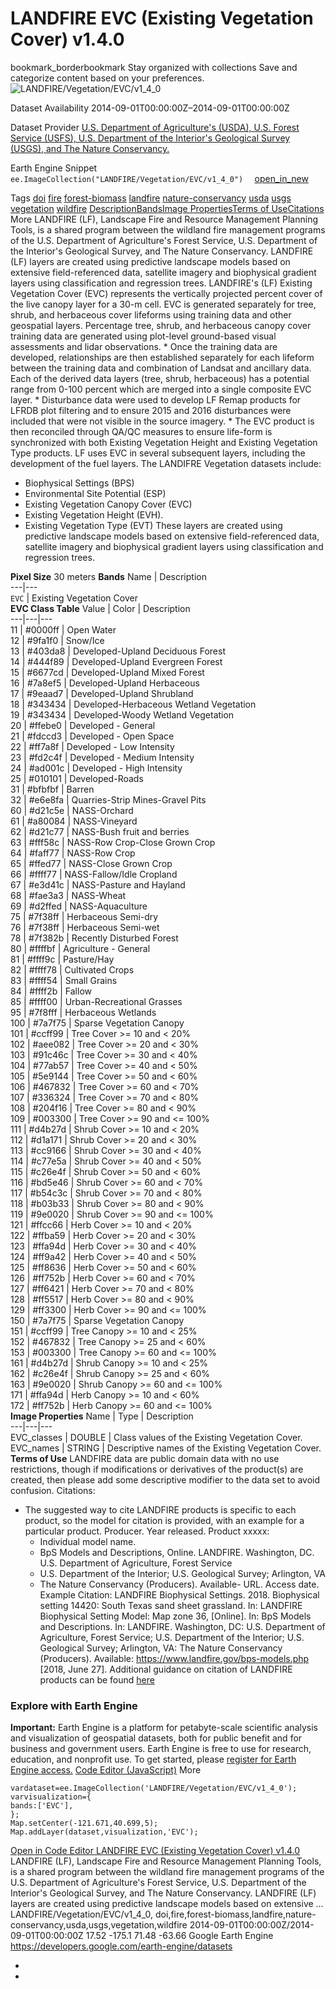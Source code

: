  
#  LANDFIRE EVC (Existing Vegetation Cover) v1.4.0 
bookmark_borderbookmark Stay organized with collections  Save and categorize content based on your preferences.
![LANDFIRE/Vegetation/EVC/v1_4_0](https://developers.google.com/earth-engine/datasets/images/LANDFIRE/LANDFIRE_Vegetation_EVC_v1_4_0_sample.png) 

Dataset Availability
    2014-09-01T00:00:00Z–2014-09-01T00:00:00Z 

Dataset Provider
     [ U.S. Department of Agriculture's (USDA), U.S. Forest Service (USFS), U.S. Department of the Interior's Geological Survey (USGS), and The Nature Conservancy. ](https://landfire.gov/) 

Earth Engine Snippet
     `    ee.ImageCollection("LANDFIRE/Vegetation/EVC/v1_4_0")   ` [ open_in_new ](https://code.earthengine.google.com/?scriptPath=Examples:Datasets/LANDFIRE/LANDFIRE_Vegetation_EVC_v1_4_0) 

Tags
     [doi](https://developers.google.com/earth-engine/datasets/tags/doi) [fire](https://developers.google.com/earth-engine/datasets/tags/fire) [forest-biomass](https://developers.google.com/earth-engine/datasets/tags/forest-biomass) [landfire](https://developers.google.com/earth-engine/datasets/tags/landfire) [nature-conservancy](https://developers.google.com/earth-engine/datasets/tags/nature-conservancy) [usda](https://developers.google.com/earth-engine/datasets/tags/usda) [usgs](https://developers.google.com/earth-engine/datasets/tags/usgs) [vegetation](https://developers.google.com/earth-engine/datasets/tags/vegetation) [wildfire](https://developers.google.com/earth-engine/datasets/tags/wildfire)
[Description](https://developers.google.com/earth-engine/datasets/catalog/LANDFIRE_Vegetation_EVC_v1_4_0#description)[Bands](https://developers.google.com/earth-engine/datasets/catalog/LANDFIRE_Vegetation_EVC_v1_4_0#bands)[Image Properties](https://developers.google.com/earth-engine/datasets/catalog/LANDFIRE_Vegetation_EVC_v1_4_0#image-properties)[Terms of Use](https://developers.google.com/earth-engine/datasets/catalog/LANDFIRE_Vegetation_EVC_v1_4_0#terms-of-use)[Citations](https://developers.google.com/earth-engine/datasets/catalog/LANDFIRE_Vegetation_EVC_v1_4_0#citations) More
LANDFIRE (LF), Landscape Fire and Resource Management Planning Tools, is a shared program between the wildland fire management programs of the U.S. Department of Agriculture's Forest Service, U.S. Department of the Interior's Geological Survey, and The Nature Conservancy.
LANDFIRE (LF) layers are created using predictive landscape models based on extensive field-referenced data, satellite imagery and biophysical gradient layers using classification and regression trees.
LANDFIRE's (LF) Existing Vegetation Cover (EVC) represents the vertically projected percent cover of the live canopy layer for a 30-m cell. EVC is generated separately for tree, shrub, and herbaceous cover lifeforms using training data and other geospatial layers. Percentage tree, shrub, and herbaceous canopy cover training data are generated using plot-level ground-based visual assessments and lidar observations. * Once the training data are developed, relationships are then established separately for each lifeform between the training data and combination of Landsat and ancillary data. Each of the derived data layers (tree, shrub, herbaceous) has a potential range from 0-100 percent which are merged into a single composite EVC layer. * Disturbance data were used to develop LF Remap products for LFRDB plot filtering and to ensure 2015 and 2016 disturbances were included that were not visible in the source imagery. * The EVC product is then reconciled through QA/QC measures to ensure life-form is synchronized with both Existing Vegetation Height and Existing Vegetation Type products. LF uses EVC in several subsequent layers, including the development of the fuel layers.
The LANDIFRE Vegetation datasets include:
  * Biophysical Settings (BPS)
  * Environmental Site Potential (ESP)
  * Existing Vegetation Canopy Cover (EVC)
  * Existing Vegetation Height (EVH).
  * Existing Vegetation Type (EVT) These layers are created using predictive landscape models based on extensive field-referenced data, satellite imagery and biophysical gradient layers using classification and regression trees.


**Pixel Size** 30 meters 
**Bands**
Name | Description  
---|---  
`EVC` | Existing Vegetation Cover  
**EVC Class Table**
Value | Color | Description  
---|---|---  
11 | #0000ff | Open Water  
12 | #9fa1f0 | Snow/Ice  
13 | #403da8 | Developed-Upland Deciduous Forest  
14 | #444f89 | Developed-Upland Evergreen Forest  
15 | #6677cd | Developed-Upland Mixed Forest  
16 | #7a8ef5 | Developed-Upland Herbaceous  
17 | #9eaad7 | Developed-Upland Shrubland  
18 | #343434 | Developed-Herbaceous Wetland Vegetation  
19 | #343434 | Developed-Woody Wetland Vegetation  
20 | #ffebe0 | Developed - General  
21 | #fdccd3 | Developed - Open Space  
22 | #ff7a8f | Developed - Low Intensity  
23 | #fd2c4f | Developed - Medium Intensity  
24 | #ad001c | Developed - High Intensity  
25 | #010101 | Developed-Roads  
31 | #bfbfbf | Barren  
32 | #e6e8fa | Quarries-Strip Mines-Gravel Pits  
60 | #d21c5e | NASS-Orchard  
61 | #a80084 | NASS-Vineyard  
62 | #d21c77 | NASS-Bush fruit and berries  
63 | #fff58c | NASS-Row Crop-Close Grown Crop  
64 | #faff77 | NASS-Row Crop  
65 | #ffed77 | NASS-Close Grown Crop  
66 | #ffff77 | NASS-Fallow/Idle Cropland  
67 | #e3d41c | NASS-Pasture and Hayland  
68 | #fae3a3 | NASS-Wheat  
69 | #d2ffed | NASS-Aquaculture  
75 | #7f38ff | Herbaceous Semi-dry  
76 | #7f38ff | Herbaceous Semi-wet  
78 | #7f382b | Recently Disturbed Forest  
80 | #ffffbf | Agriculture - General  
81 | #ffff9c | Pasture/Hay  
82 | #ffff78 | Cultivated Crops  
83 | #ffff54 | Small Grains  
84 | #ffff2b | Fallow  
85 | #ffff00 | Urban-Recreational Grasses  
95 | #7f8fff | Herbaceous Wetlands  
100 | #7a7f75 | Sparse Vegetation Canopy  
101 | #ccff99 | Tree Cover >= 10 and < 20%  
102 | #aee082 | Tree Cover >= 20 and < 30%  
103 | #91c46c | Tree Cover >= 30 and < 40%  
104 | #77ab57 | Tree Cover >= 40 and < 50%  
105 | #5e9144 | Tree Cover >= 50 and < 60%  
106 | #467832 | Tree Cover >= 60 and < 70%  
107 | #336324 | Tree Cover >= 70 and < 80%  
108 | #204f16 | Tree Cover >= 80 and < 90%  
109 | #003300 | Tree Cover >= 90 and <= 100%  
111 | #d4b27d | Shrub Cover >= 10 and < 20%  
112 | #d1a171 | Shrub Cover >= 20 and < 30%  
113 | #cc9166 | Shrub Cover >= 30 and < 40%  
114 | #c77e5a | Shrub Cover >= 40 and < 50%  
115 | #c26e4f | Shrub Cover >= 50 and < 60%  
116 | #bd5e46 | Shrub Cover >= 60 and < 70%  
117 | #b54c3c | Shrub Cover >= 70 and < 80%  
118 | #b03b33 | Shrub Cover >= 80 and < 90%  
119 | #9e0020 | Shrub Cover >= 90 and <= 100%  
121 | #ffcc66 | Herb Cover >= 10 and < 20%  
122 | #ffba59 | Herb Cover >= 20 and < 30%  
123 | #ffa94d | Herb Cover >= 30 and < 40%  
124 | #ff9a42 | Herb Cover >= 40 and < 50%  
125 | #ff8636 | Herb Cover >= 50 and < 60%  
126 | #ff752b | Herb Cover >= 60 and < 70%  
127 | #ff6421 | Herb Cover >= 70 and < 80%  
128 | #ff5517 | Herb Cover >= 80 and < 90%  
129 | #ff3300 | Herb Cover >= 90 and <= 100%  
150 | #7a7f75 | Sparse Vegetation Canopy  
151 | #ccff99 | Tree Canopy >= 10 and < 25%  
152 | #467832 | Tree Canopy >= 25 and < 60%  
153 | #003300 | Tree Canopy >= 60 and <= 100%  
161 | #d4b27d | Shrub Canopy >= 10 and < 25%  
162 | #c26e4f | Shrub Canopy >= 25 and < 60%  
163 | #9e0020 | Shrub Canopy >= 60 and <= 100%  
171 | #ffa94d | Herb Canopy >= 10 and < 60%  
172 | #ff752b | Herb Canopy >= 60 and <= 100%  
**Image Properties**
Name | Type | Description  
---|---|---  
EVC_classes | DOUBLE | Class values of the Existing Vegetation Cover.  
EVC_names | STRING | Descriptive names of the Existing Vegetation Cover.  
**Terms of Use**
LANDFIRE data are public domain data with no use restrictions, though if modifications or derivatives of the product(s) are created, then please add some descriptive modifier to the data set to avoid confusion.
Citations:
  * The suggested way to cite LANDFIRE products is specific to each product, so the model for citation is provided, with an example for a particular product. Producer. Year released. Product xxxxx:
    * Individual model name.
    * BpS Models and Descriptions, Online. LANDFIRE. Washington, DC. U.S. Department of Agriculture, Forest Service
    * U.S. Department of the Interior; U.S. Geological Survey; Arlington, VA
    * The Nature Conservancy (Producers). Available- URL. Access date.
Example Citation: LANDFIRE Biophysical Settings. 2018. Biophysical setting 14420: South Texas sand sheet grassland. In: LANDFIRE Biophysical Setting Model: Map zone 36, [Online]. In: BpS Models and Descriptions. In: LANDFIRE. Washington, DC: U.S. Department of Agriculture, Forest Service; U.S. Department of the Interior; U.S. Geological Survey; Arlington, VA: The Nature Conservancy (Producers). Available: <https://www.landfire.gov/bps-models.php> [2018, June 27]. Additional guidance on citation of LANDFIRE products can be found [here](https://landfire.gov/data/citation)


### Explore with Earth Engine
**Important:** Earth Engine is a platform for petabyte-scale scientific analysis and visualization of geospatial datasets, both for public benefit and for business and government users. Earth Engine is free to use for research, education, and nonprofit use. To get started, please [register for Earth Engine access.](https://console.cloud.google.com/earth-engine)
[Code Editor (JavaScript)](https://developers.google.com/earth-engine/datasets/catalog/LANDFIRE_Vegetation_EVC_v1_4_0#code-editor-javascript-sample) More
```
vardataset=ee.ImageCollection('LANDFIRE/Vegetation/EVC/v1_4_0');
varvisualization={
bands:['EVC'],
};
Map.setCenter(-121.671,40.699,5);
Map.addLayer(dataset,visualization,'EVC');
```
[ Open in Code Editor ](https://code.earthengine.google.com/?scriptPath=Examples:Datasets/LANDFIRE/LANDFIRE_Vegetation_EVC_v1_4_0)
[ LANDFIRE EVC (Existing Vegetation Cover) v1.4.0 ](https://developers.google.com/earth-engine/datasets/catalog/LANDFIRE_Vegetation_EVC_v1_4_0)
LANDFIRE (LF), Landscape Fire and Resource Management Planning Tools, is a shared program between the wildland fire management programs of the U.S. Department of Agriculture's Forest Service, U.S. Department of the Interior's Geological Survey, and The Nature Conservancy. LANDFIRE (LF) layers are created using predictive landscape models based on extensive …
LANDFIRE/Vegetation/EVC/v1_4_0, doi,fire,forest-biomass,landfire,nature-conservancy,usda,usgs,vegetation,wildfire 
2014-09-01T00:00:00Z/2014-09-01T00:00:00Z
17.52 -175.1 71.48 -63.66 
Google Earth Engine
https://developers.google.com/earth-engine/datasets
  * [ ](https://doi.org/https://landfire.gov/)
  * [ ](https://doi.org/https://developers.google.com/earth-engine/datasets/catalog/LANDFIRE_Vegetation_EVC_v1_4_0)


